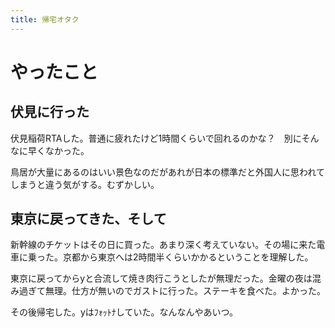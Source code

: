 ```yaml
---
title: 帰宅オタク
---
```


# やったこと

## 伏見に行った

伏見稲荷RTAした。普通に疲れたけど1時間くらいで回れるのかな？　別にそんなに早くなかった。

鳥居が大量にあるのはいい景色なのだがあれが日本の標準だと外国人に思われてしまうと違う気がする。むずかしい。

## 東京に戻ってきた、そして

新幹線のチケットはその日に買った。あまり深く考えていない。その場に来た電車に乗った。京都から東京へは2時間半くらいかかるということを理解した。

東京に戻ってからyと合流して焼き肉行こうとしたが無理だった。金曜の夜は混み過ぎて無理。仕方が無いのでガストに行った。ステーキを食べた。よかった。

その後帰宅した。yはﾌｫｯﾄﾅしていた。なんなんやあいつ。
